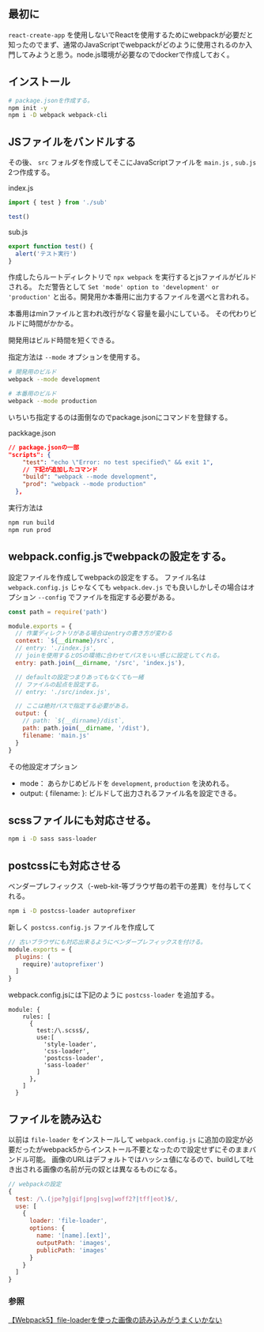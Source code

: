## 最初に

`react-create-app` を使用しないでReactを使用するためにwebpackが必要だと知ったのでまず、通常のJavaScriptでwebpackがどのように使用されるのか入門してみようと思う。node.js環境が必要なのでdockerで作成しておく。

## インストール

```bash
# package.jsonを作成する。
npm init -y 
npm i -D webpack webpack-cli
```

## JSファイルをバンドルする

その後、 `src` フォルダを作成してそこにJavaScriptファイルを `main.js` , `sub.js` 2つ作成する。

index.js

```js
import { test } from './sub'

test()
```

sub.js

```js
export function test() {
  alert('テスト実行')
}
```

作成したらルートディレクトリで `npx webpack` を実行するとjsファイルがビルドされる。
ただ警告として `Set 'mode' option to 'development' or 'production'` と出る。開発用か本番用に出力するファイルを選べと言われる。

本番用はminファイルと言われ改行がなく容量を最小にしている。
その代わりビルドに時間がかかる。

開発用はビルド時間を短くできる。

指定方法は `--mode` オプションを使用する。

```bash
# 開発用のビルド
webpack --mode development

# 本番用のビルド
webpack --mode production

```

いちいち指定するのは面倒なのでpackage.jsonにコマンドを登録する。

packkage.json

```json
// package.jsonの一部
"scripts": {
    "test": "echo \"Error: no test specified\" && exit 1",
    // 下記が追加したコマンド
    "build": "webpack --mode development",
    "prod": "webpack --mode production"
  },
```

実行方法は

```bash
npm run build
npm run prod
```

## webpack.config.jsでwebpackの設定をする。

設定ファイルを作成してwebpackの設定をする。
ファイル名は `webpack.config.js` じゃなくても `webpack.dev.js` でも良いしかしその場合はオプション `--config` でファイルを指定する必要がある。

```js
const path = require('path')

module.exports = {
  // 作業ディレクトリがある場合はentryの書き方が変わる
  context: `${__dirname}/src`,
  // entry: './index.js',
  // joinを使用するとOSの環境に合わせてパスをいい感じに設定してくれる。
  entry: path.join(__dirname, '/src', 'index.js'),

  // defaultの設定つまりあってもなくても一緒
  // ファイルの起点を設定する。
  // entry: './src/index.js',

  // ここは絶対パスで指定する必要がある。
  output: {
    // path: `${__dirname}/dist`,
    path: path.join(__dirname, '/dist'),
    filename: 'main.js'
  }
}
```

その他設定オプション

- mode： あらかじめビルドを `development`, `production` を決めれる。
- output: { filename: }: ビルドして出力されるファイル名を設定できる。

## scssファイルにも対応させる。

```bash
npm i -D sass sass-loader
```

## postcssにも対応させる

ベンダープレフィックス（-web-kit-等ブラウザ毎の若干の差異）を付与してくれる。

```bash
npm i -D postcss-loader autoprefixer
```

新しく `postcss.config.js` ファイルを作成して

```js
// 古いブラウザにも対応出来るようにベンダープレフィックスを付ける。
module.exports = {
  plugins: (
    require)'autoprefixer')
  ]
}
```

webpack.config.jsには下記のように `postcss-loader` を追加する。

```
module: {
    rules: [
      {
        test:/\.scss$/,
        use:[
          'style-loader',
          'css-loader',
          'postcss-loader',
          'sass-loader'
        ]
      },
    ]
  }
```


## ファイルを読み込む

以前は `file-loader` をインストールして `webpack.config.js` に追加の設定が必要だったがwebpack5からインストール不要となったので設定せずにそのままバンドル可能。
画像のURLはデフォルトではハッシュ値になるので、buildして吐き出される画像の名前が元の奴とは異なるものになる。

```js
// webpackの設定
{
  test: /\.(jpe?g|gif|png|svg|woff2?|tff|eot)$/,
  use: [
    {
      loader: 'file-loader',
      options: {
        name: '[name].[ext]',
        outputPath: 'images',
        publicPath: 'images'
      }
    }
  ]
}

```

### 参照
[【Webpack5】file-loaderを使った画像の読み込みがうまくいかない](https://teratail.com/questions/327351)
